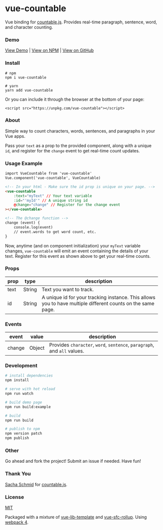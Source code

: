 # vue-countable

Vue binding for [countable.js](https://sacha.me/Countable/). Provides real-time paragraph, sentence, word, and character counting.

### Demo

[View Demo](https://johndatserakis.github.io/vue-countable/) | [View on NPM](https://www.npmjs.com/package/vue-countable) | [View on GitHub](https://github.com/johndatserakis/vue-countable)

### Install

```
# npm
npm i vue-countable

# yarn
yarn add vue-countable
```

Or you can include it through the browser at the bottom of your page:

`<script src="https://unpkg.com/vue-countable"></script>`

### About

Simple way to count characters, words, sentences, and paragraphs in your Vue apps.

Pass your `text` as a prop to the provided component, along with a unique `id`, and register for the `change` event to get real-time count updates.

### Usage Example

```html
import VueCountable from 'vue-countable'
Vue.component('vue-countable', VueCountable)
```


```html
<!-- In your html - Make sure the id prop is unique on your page. -->
<vue-countable
    :text="myText" // Your text variable
    :id="'myId'" // A unique string id
    @change="change" // Register for the change event
></vue-countable>

<!-- The @change function -->
change (event) {
    console.log(event)
    // event.words to get word count, etc.
}
```

Now, anytime (and on component initialization) your `myText` variable changes, `vue-countable` will emit an event containing the details of your text. Register for this event as shown above to get your real-time counts.

### Props

| prop    | type  | description                    |
|---------|-------|--------------------------------|
| text | String | Text you want to track. |
| id | String | A unique id for your tracking instance. This allows you to have multiple different counts on the same page.|

### Events

| event    | value  | description                    |
|---------|-------|--------------------------------|
| change | Object | Provides `character`, `word`, `sentence`, `paragraph`, and `all` values. |

### Development

``` bash
# install dependencies
npm install

# serve with hot reload
npm run watch

# build demo page
npm run build:example

# build
npm run build

# publish to npm
npm version patch
npm publish
```

### Other

Go ahead and fork the project! Submit an issue if needed. Have fun!

### Thank You

[Sacha Schmid](https://sacha.me/) for [countable.js](https://sacha.me/Countable/).

### License

[MIT](http://opensource.org/licenses/MIT)

Packaged with a mixture of [vue-lib-template](https://github.com/biigpongsatorn/vue-lib-template) and [vue-sfc-rollup](https://github.com/team-innovation/vue-sfc-rollup). Using [webpack 4](https://webpack.js.org/).